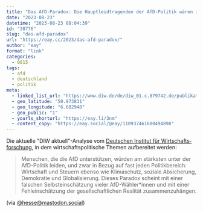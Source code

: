 ```yaml
---
title: "Das AfD-Paradox: Die Hauptleidtragenden der AfD-Politik wären ihre eigenen Wähler*innen"
date: "2023-08-23"
datetime: "2023-08-23 08:04:39"
id: "38776"
slug: "das-afd-paradox"
url: "https://eay.cc/2023/das-afd-paradox/"
author: "eay"
format: "link"
categories:
  - 0815
tags:
  - afd
  - deutschland
  - politik
meta:
  - linked_list_url: "https://www.diw.de/de/diw_01.c.879742.de/publikationen/diw_aktuell/2023_0088/das_afd-paradox__die_hauptleidtragenden_der_afd-politik_waeren_ihre_eigenen_waehler_innen.html"
  - geo_latitude: "50.973831"
  - geo_longitude: "6.682948"
  - geo_public: "1"
  - yourls_shorturl: "https://eay.li/3nm"
  - content_copy: "https://eay.social/@eay/110937461680494898"
---
```


Die aktuelle "DIW aktuell"-Analyse vom [Deutschen Institut für Wirtschafts­forschung](https://de.wikipedia.org/wiki/Deutsches_Institut_f%C3%BCr_Wirtschaftsforschung), in dem wirtschafts­politische Themen aufbereitet werden:

> Menschen, die die AfD unterstützen, würden am stärksten unter der AfD-Politik leiden, und zwar in Bezug auf fast jeden Politikbereich: Wirt­schaft und Steuern ebenso wie Klima­schutz, soziale Absicherung, Demokratie und Globali­sierung. Dieses Paradox scheint mit einer falschen Selbst­ein­schätzung vieler AfD-Wähler\*innen und mit einer Fehl­einschätzung der gesell­schaft­lichen Realität zusammen­zuhängen.

(via [@hesse@mastodon.social](https://mastodon.social/@hesse/110937371623419961))
